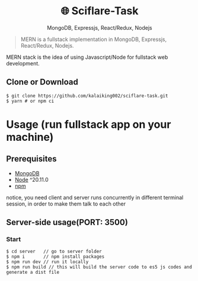 <h1 align="center">
🌐 Sciflare-Task
</h1>
<p align="center">
MongoDB, Expressjs, React/Redux, Nodejs
</p>

> MERN is a fullstack implementation in MongoDB, Expressjs, React/Redux, Nodejs.

MERN stack is the idea of using Javascript/Node for fullstack web development.

## Clone or Download
```terminal
$ git clone https://github.com/kalaiking002/sciflare-task.git
$ yarn # or npm ci
```


# Usage (run fullstack app on your machine)

## Prerequisites
- [MongoDB](https://gist.github.com/nrollr/9f523ae17ecdbb50311980503409aeb3)
- [Node](https://nodejs.org/en/download/) ^20.11.0
- [npm](https://nodejs.org/en/download/package-manager/)

notice, you need client and server runs concurrently in different terminal session, in order to make them talk to each other


## Server-side usage(PORT: 3500)

### Start

```terminal
$ cd server   // go to server folder
$ npm i       // npm install packages
$ npm run dev // run it locally
$ npm run build // this will build the server code to es5 js codes and generate a dist file
```

